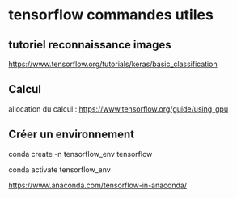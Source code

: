 # tensorflow commandes utiles

## tutoriel reconnaissance images
https://www.tensorflow.org/tutorials/keras/basic_classification

## Calcul
allocation du calcul : https://www.tensorflow.org/guide/using_gpu

## Créer un environnement 

conda create -n tensorflow_env tensorflow

conda activate tensorflow_env
  
  https://www.anaconda.com/tensorflow-in-anaconda/
